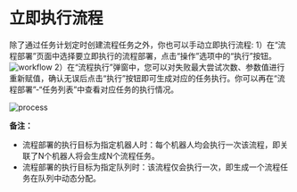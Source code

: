 # 立即执行流程
除了通过任务计划定时创建流程任务之外，你也可以手动立即执行流程:
1）在“流程部署”页面中选择要立即执行的流程部署，点击“操作”选项中的“执行”按钮。
![workflow](https://docimages.blob.core.chinacloudapi.cn/images/Console/process/手动执行流程-1.png)
2）在“流程执行”弹窗中，您可以对失败最大尝试次数、参数值进行重新赋值，确认无误后点击“执行”按钮即可生成对应的任务执行。你可以再在“流程部署”-“任务列表”中查看对应任务的执行情况。

![process](https://docimages.blob.core.chinacloudapi.cn/images/Console/process/手动执行流程-2.png)


**备注：**
- 流程部署的执行目标为指定机器人时：每个机器人均会执行一次该流程，即关联了N个机器人将会生成N个流程任务。
- 流程部署的执行目标为指定队列时：该流程仅会执行一次，即生成一个流程任务在队列中动态分配。
